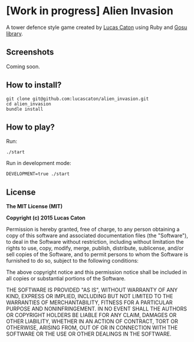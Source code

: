# [Work in progress] Alien Invasion

A tower defence style game created by [Lucas Caton](http://lucascaton.com.br/) using Ruby and [Gosu library](https://github.com/gosu/gosu).

## Screenshots

Coming soon.

## How to install?

    git clone git@github.com:lucascaton/alien_invasion.git
    cd alien_invasion
    bundle install

## How to play?

Run:

    ./start

Run in development mode:

    DEVELOPMENT=true ./start

## License

**The MIT License (MIT)**

**Copyright (c) 2015 Lucas Caton**

Permission is hereby granted, free of charge, to any person obtaining a copy of this software and associated documentation files (the "Software"), to deal in the Software without restriction, including without limitation the rights to use, copy, modify, merge, publish, distribute, sublicense, and/or sell copies of the Software, and to permit persons to whom the Software is furnished to do so, subject to the following conditions:

The above copyright notice and this permission notice shall be included in all copies or substantial portions of the Software.

THE SOFTWARE IS PROVIDED "AS IS", WITHOUT WARRANTY OF ANY KIND, EXPRESS OR IMPLIED, INCLUDING BUT NOT LIMITED TO THE WARRANTIES OF MERCHANTABILITY, FITNESS FOR A PARTICULAR PURPOSE AND NONINFRINGEMENT. IN NO EVENT SHALL THE AUTHORS OR COPYRIGHT HOLDERS BE LIABLE FOR ANY CLAIM, DAMAGES OR OTHER LIABILITY, WHETHER IN AN ACTION OF CONTRACT, TORT OR OTHERWISE, ARISING FROM, OUT OF OR IN CONNECTION WITH THE SOFTWARE OR THE USE OR OTHER DEALINGS IN THE SOFTWARE.
